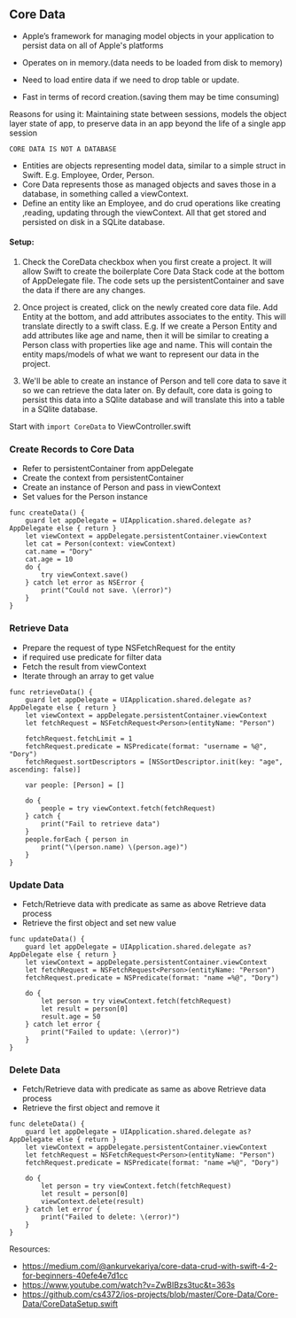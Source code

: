## Core Data

- Apple’s framework for managing model objects in your application to persist data on all of Apple's platforms

- Operates on in memory.(data needs to be loaded from disk to memory)
- Need to load entire data if we need to drop table or update.
- Fast in terms of record creation.(saving them may be time consuming)

Reasons for using it: Maintaining state between sessions, models the object layer state of app, to preserve data in an app beyond the life of a single app session

`CORE DATA IS NOT A DATABASE`

- Entities are objects representing model data, similar to a simple struct in Swift. E.g. Employee, Order, Person. 
- Core Data represents those as managed objects and saves those in a database, in something called a viewContext. 
- Define an entity like an Employee, and do crud operations like creating ,reading, updating through the viewContext. All that get stored and persisted on disk in a SQLite database. 

#### Setup:

1. Check the CoreData checkbox when you first create a project. It will allow Swift to create the boilerplate Core Data Stack code at the bottom of AppDelegate file. The code sets up the persistentContainer and save the data if there are any changes. 

2. Once project is created, click on the newly created core data file. Add Entity at the bottom, and add attributes associates to the entity. This will translate directly to a swift class. E.g. If we create a Person Entity and add attributes like age and name, then it will be similar to creating a Person class with properties like age and name. This will contain the entity maps/models of what we want to represent our data in the project. 
   
3. We'll be able to create an instance of Person and tell core data to save it so we can retrieve the data later on. By default, core data is going to persist this data into a SQlite database and will translate this into a table in a SQlite database. 

Start with `import CoreData` to ViewController.swift

### Create Records to Core Data
- Refer to persistentContainer from appDelegate
- Create the context from persistentContainer
- Create an instance of Person and pass in viewContext
- Set values for the Person instance
```
func createData() {
    guard let appDelegate = UIApplication.shared.delegate as? AppDelegate else { return }
    let viewContext = appDelegate.persistentContainer.viewContext
    let cat = Person(context: viewContext)
    cat.name = "Dory"
    cat.age = 10
    do {
        try viewContext.save()
    } catch let error as NSError {
        print("Could not save. \(error)")
    }
}
```

### Retrieve Data
- Prepare the request of type NSFetchRequest for the entity
- if required use predicate for filter data
- Fetch the result from viewContext
- Iterate through an array to get value
```
func retrieveData() {
    guard let appDelegate = UIApplication.shared.delegate as? AppDelegate else { return }
    let viewContext = appDelegate.persistentContainer.viewContext
    let fetchRequest = NSFetchRequest<Person>(entityName: "Person")

    fetchRequest.fetchLimit = 1
    fetchRequest.predicate = NSPredicate(format: "username = %@", "Dory")
    fetchRequest.sortDescriptors = [NSSortDescriptor.init(key: "age", ascending: false)]

    var people: [Person] = []
    
    do {
        people = try viewContext.fetch(fetchRequest)
    } catch {
        print("Fail to retrieve data")
    }
    people.forEach { person in
        print("\(person.name) \(person.age)")
    }
}
``` 

### Update Data
-  Fetch/Retrieve data with predicate as same as above Retrieve data process
-  Retrieve the first object and set new value
```
func updateData() {
    guard let appDelegate = UIApplication.shared.delegate as? AppDelegate else { return }
    let viewContext = appDelegate.persistentContainer.viewContext
    let fetchRequest = NSFetchRequest<Person>(entityName: "Person")
    fetchRequest.predicate = NSPredicate(format: "name =%@", "Dory")
    
    do {
        let person = try viewContext.fetch(fetchRequest)
        let result = person[0]
        result.age = 50
    } catch let error {
        print("Failed to update: \(error)")
    }
}
```

### Delete Data
- Fetch/Retrieve data with predicate as same as above Retrieve data process
- Retrieve the first object and remove it
```
func deleteData() {
    guard let appDelegate = UIApplication.shared.delegate as? AppDelegate else { return }
    let viewContext = appDelegate.persistentContainer.viewContext
    let fetchRequest = NSFetchRequest<Person>(entityName: "Person")
    fetchRequest.predicate = NSPredicate(format: "name =%@", "Dory")
    
    do {
        let person = try viewContext.fetch(fetchRequest)
        let result = person[0]
        viewContext.delete(result)
    } catch let error {
        print("Failed to delete: \(error)")
    }
}
```

Resources:
- https://medium.com/@ankurvekariya/core-data-crud-with-swift-4-2-for-beginners-40efe4e7d1cc
- https://www.youtube.com/watch?v=ZwBIBzs3tuc&t=363s 
- https://github.com/cs4372/ios-projects/blob/master/Core-Data/Core-Data/CoreDataSetup.swift